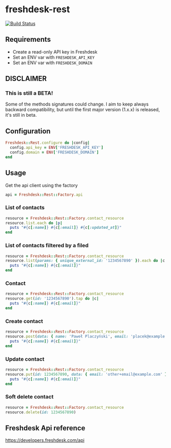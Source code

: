 # freshdesk-rest

[![Build Status](https://travis-ci.org/placek/freshdesk-rest.svg?branch=master)](https://travis-ci.org/placek/freshdesk-rest)

## Requirements
- Create a read-only API key in Freshdesk
- Set an ENV var with `FRESHDESK_API_KEY`
- Set an ENV var with `FRESHDESK_DOMAIN`

## DISCLAIMER
### This is still a BETA!
Some of the methods signatures could change. I aim to keep always backward compatibility, but until the first major version (1.x.x) is released, it's still in beta.

## Configuration
```ruby
Freshdesk::Rest.configure do |config|
  config.api_key = ENV['FRESHDESK_API_KEY']
  config.domain = ENV['FRESHDESK_DOMAIN']
end
```

## Usage
Get the api client using the factory
```ruby
api = Freshdesk::Rest::Factory.api
```

### List of contacts
```ruby
resource = Freshdesk::Rest::Factory.contact_resource
resource.list.each do |p|
  puts "#{c[:name]} #{c[:email]} #{c[:updated_at]}"
end
```

### List of contacts filtered by a filed
```ruby
resource = Freshdesk::Rest::Factory.contact_resource
resource.list(params: { unique_external_id: '1234567890' }).each do |c|
  puts "#{c[:name]} #{c[:email]}"
end
```

### Contact
```ruby
resource = Freshdesk::Rest::Factory.contact_resource
resource.get(id: '1234567890').tap do |c|
  puts "#{c[:name]} #{c[:email]}"
end
```

### Create contact
```ruby
resource = Freshdesk::Rest::Factory.contact_resource
resource.post(data: { name: 'Paweł Placzyński', email: 'placek@example.com' }).tap do |c|
  puts "#{c[:name]} #{c[:email]}"
end
```

### Update contact
```ruby
resource = Freshdesk::Rest::Factory.contact_resource
resource.put(id: 1234567890, data: { email: 'other+email@example.com' }).tap do |c|
  puts "#{c[:name]} #{c[:email]}"
end
```

### Soft delete contact
```ruby
resource = Freshdesk::Rest::Factory.contact_resource
resource.delete(id: 1234567890)
```

## Freshdesk Api reference
https://developers.freshdesk.com/api
